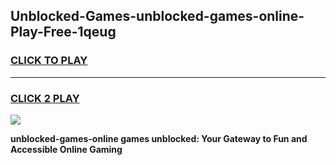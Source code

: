 
## Unblocked-Games-unblocked-games-online-Play-Free-1qeug
<h3>
<a href="https://premium76.site?title=unblocked-games-online&ref=18A1">CLICK TO PLAY</a></h3>
<hr>

<h3>
<a href="https://premium76.site?title=unblocked-games-online&ref=18A1">CLICK 2 PLAY</a>
  
</h3>

<a href="https://premium76.site?title=unblocked-games-online&ref=18A1"><img src="https://clearcache.store/games.png"></a>


**unblocked-games-online games unblocked: Your Gateway to Fun and Accessible Online Gaming**
